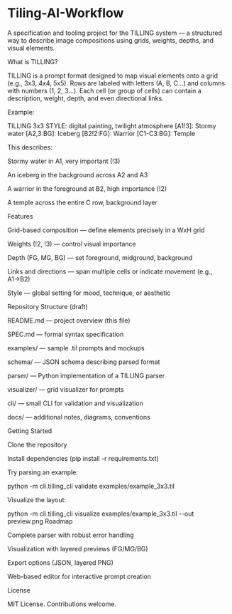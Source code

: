 # Tiling-AI-Workflow

A specification and tooling project for the TILLING system — a structured way to describe image compositions using grids, weights, depths, and visual elements.

What is TILLING?

TILLING is a prompt format designed to map visual elements onto a grid (e.g., 3x3, 4x4, 5x5). Rows are labeled with letters (A, B, C...) and columns with numbers (1, 2, 3...). Each cell (or group of cells) can contain a description, weight, depth, and even directional links.

Example:

TILLING 3x3
STYLE: digital painting, twilight atmosphere
[A1!3]: Stormy water
[A2,3:BG]: Iceberg
[B2!2:FG]: Warrior
[C1-C3:BG]: Temple

This describes:

Stormy water in A1, very important (!3)

An iceberg in the background across A2 and A3

A warrior in the foreground at B2, high importance (!2)

A temple across the entire C row, background layer

Features

Grid-based composition — define elements precisely in a WxH grid

Weights (!2, !3) — control visual importance

Depth (FG, MG, BG) — set foreground, midground, background

Links and directions — span multiple cells or indicate movement (e.g., A1→B2)

Style — global setting for mood, technique, or aesthetic

Repository Structure (draft)

README.md — project overview (this file)

SPEC.md — formal syntax specification

examples/ — sample .til prompts and mockups

schema/ — JSON schema describing parsed format

parser/ — Python implementation of a TILLING parser

visualizer/ — grid visualizer for prompts

cli/ — small CLI for validation and visualization

docs/ — additional notes, diagrams, conventions

Getting Started

Clone the repository

Install dependencies (pip install -r requirements.txt)

Try parsing an example:

python -m cli.tilling_cli validate examples/example_3x3.til

Visualize the layout:

python -m cli.tilling_cli visualize examples/example_3x3.til --out preview.png
Roadmap

Complete parser with robust error handling

Visualization with layered previews (FG/MG/BG)

Export options (JSON, layered PNG)

Web-based editor for interactive prompt creation

License

MIT License. Contributions welcome.
